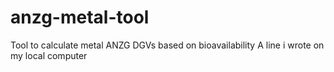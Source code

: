 # anzg-metal-tool
Tool to calculate metal ANZG DGVs based on bioavailability
A line i wrote on my local computer 
